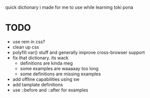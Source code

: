 quick dictionary i made for me to use while learning toki pona

# TODO
* use rem in css?
* clean up css
* polyfill var() stuff and generally improve cross-browser support
* fix that dictionary. its wack
	* definitions are kinda meg
	* some examples are waaaaay too long
	* some definitions are missing examples  
* add offline capabilities using sw
* add tamplate definitions
* use ::before and ::after for examples 
